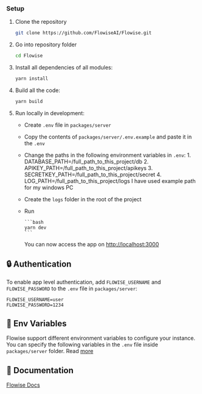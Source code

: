 ### Setup

1.  Clone the repository

    ```bash
    git clone https://github.com/FlowiseAI/Flowise.git
    ```

2.  Go into repository folder

    ```bash
    cd Flowise
    ```

3.  Install all dependencies of all modules:

    ```bash
    yarn install
    ```

4.  Build all the code:

    ```bash
    yarn build
    ```

5.  Run locally in development:

    -   Create `.env` file in `packages/server`
    -   Copy the contents of `packages/server/.env.example` and paste it in the `.env`
    -   Change the paths in the following environment variables in `.env`: 1. DATABASE_PATH=/full_path_to_this_project/db 2. APIKEY_PATH=/full_path_to_this_project/apikeys 3. SECRETKEY_PATH=/full_path_to_this_project/secret 4. LOG_PATH=/full_path_to_this_project/logs
        I have used example path for my windows PC
    -   Create the `logs` folder in the root of the project
    -   Run

            ```bash
            yarn dev
            ```

        You can now access the app on [http://localhost:3000](http://localhost:3000)

## 🔒 Authentication

To enable app level authentication, add `FLOWISE_USERNAME` and `FLOWISE_PASSWORD` to the `.env` file in `packages/server`:

```
FLOWISE_USERNAME=user
FLOWISE_PASSWORD=1234
```

## 🌱 Env Variables

Flowise support different environment variables to configure your instance. You can specify the following variables in the `.env` file inside `packages/server` folder. Read [more](https://github.com/FlowiseAI/Flowise/blob/main/CONTRIBUTING.md#-env-variables)

## 📖 Documentation

[Flowise Docs](https://docs.flowiseai.com/)
